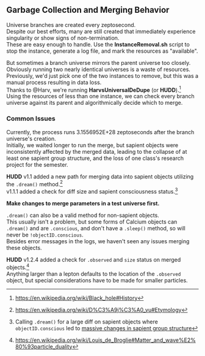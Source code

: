## Garbage Collection and Merging Behavior
Universe branches are created every zeptosecond.  
Despite our best efforts, many are still created that immediately experience singularity or show signs of non-termination.  
These are easy enough to handle. Use the __InstanceRemoval.sh__ script to stop the instance, generate a log file, and mark the resources as "available".  

But sometimes a branch universe mirrors the parent universe too closely.  
Obviously running two nearly identical universes is a waste of resources.  
Previously, we'd just pick one of the two instances to remove, but this was a manual process resulting in data loss.  
Thanks to @Harv, we're running __HarvsUniversalDeDupe__ (or __HUDD__).[^1]  
Using the resources of less than one instance, we can check every branch universe against its parent and algorithmically decide which to merge.  


### Common Issues
Currently, the process runs 3.1556952E+28 zeptoseconds after the branch universe's creation.  
Initially, we waited longer to run the merge, but sapient objects were inconsistently affected by the merged data, leading to the collapse of at least one 
sapient group structure, and the loss of one class's research project for the semester.  

__HUDD__ v1.1 added a new path for merging data into sapient objects utilizing the ```.dream()``` method.[^2]  
v1.1.1 added a check for diff size and sapient consciousness status.[^3]  

__Make changes to merge parameters in a test universe first.__  

```.dream()``` can also be a valid method for non-sapient objects.  
This usually isn't a problem, but some forms of Calcium objects can ```.dream()``` and are ```.conscious```, and don't have a ```.sleep()``` method, so will never be ```!objectID.conscious```.  
Besides error messages in the logs, we haven't seen any issues merging these objects.  

__HUDD__ v1.2.4 added a check for ```.observed``` and ```size``` status on merged objects.[^4]  
Anything larger than a lepton defaults to the location of the ```.observed``` object, but special considerations have to be made for smaller particles.  

[^1]: https://en.wikipedia.org/wiki/Black_hole#History
[^2]: https://en.wikipedia.org/wiki/D%C3%A9j%C3%A0_vu#Etymology
[^3]: Calling ```.dream()``` for a large diff on sapient objects where ```objectID.conscious``` led to [massive changes in sapient group structure](https://en.wikipedia.org/wiki/Religion)
[^4]: https://en.wikipedia.org/wiki/Louis_de_Broglie#Matter_and_wave%E2%80%93particle_duality
